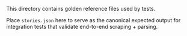 This directory contains golden reference files used by tests.

Place `stories.json` here to serve as the canonical expected output for
integration tests that validate end-to-end scraping + parsing.
